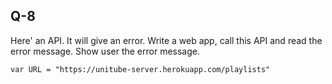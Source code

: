 ## Q-8

Here' an API. It will give an error. Write a web app, call this API and read the error message. Show user the error message.

    var URL = "https://unitube-server.herokuapp.com/playlists"
